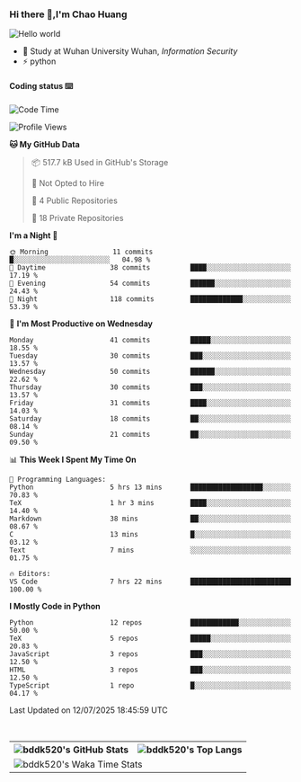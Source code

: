 ### Hi there 👋,I'm Chao Huang


<img src="https://raw.githubusercontent.com/sagar-viradiya/sagar-viradiya/master/resources/banner.png" alt="Hello world">


<br/>


- 🍻  Study at Wuhan University Wuhan, _Information Security_
- ⚡  python



#### Coding status  ⌨️

<!--START_SECTION:waka-->
![Code Time](http://img.shields.io/badge/Code%20Time-859%20hrs%2030%20mins-blue)

![Profile Views](http://img.shields.io/badge/Profile%20Views-0-blue)

**🐱 My GitHub Data** 

> 📦 517.7 kB Used in GitHub's Storage 
 > 
> 🚫 Not Opted to Hire
 > 
> 📜 4 Public Repositories 
 > 
> 🔑 18 Private Repositories 
 > 
**I'm a Night 🦉** 

```text
🌞 Morning                11 commits          █░░░░░░░░░░░░░░░░░░░░░░░░   04.98 % 
🌆 Daytime                38 commits          ████░░░░░░░░░░░░░░░░░░░░░   17.19 % 
🌃 Evening                54 commits          ██████░░░░░░░░░░░░░░░░░░░   24.43 % 
🌙 Night                  118 commits         █████████████░░░░░░░░░░░░   53.39 % 
```
📅 **I'm Most Productive on Wednesday** 

```text
Monday                   41 commits          █████░░░░░░░░░░░░░░░░░░░░   18.55 % 
Tuesday                  30 commits          ███░░░░░░░░░░░░░░░░░░░░░░   13.57 % 
Wednesday                50 commits          ██████░░░░░░░░░░░░░░░░░░░   22.62 % 
Thursday                 30 commits          ███░░░░░░░░░░░░░░░░░░░░░░   13.57 % 
Friday                   31 commits          ████░░░░░░░░░░░░░░░░░░░░░   14.03 % 
Saturday                 18 commits          ██░░░░░░░░░░░░░░░░░░░░░░░   08.14 % 
Sunday                   21 commits          ██░░░░░░░░░░░░░░░░░░░░░░░   09.50 % 
```


📊 **This Week I Spent My Time On** 

```text
💬 Programming Languages: 
Python                   5 hrs 13 mins       ██████████████████░░░░░░░   70.83 % 
TeX                      1 hr 3 mins         ████░░░░░░░░░░░░░░░░░░░░░   14.40 % 
Markdown                 38 mins             ██░░░░░░░░░░░░░░░░░░░░░░░   08.67 % 
C                        13 mins             █░░░░░░░░░░░░░░░░░░░░░░░░   03.12 % 
Text                     7 mins              ░░░░░░░░░░░░░░░░░░░░░░░░░   01.75 % 

🔥 Editors: 
VS Code                  7 hrs 22 mins       █████████████████████████   100.00 % 
```

**I Mostly Code in Python** 

```text
Python                   12 repos            ████████████░░░░░░░░░░░░░   50.00 % 
TeX                      5 repos             █████░░░░░░░░░░░░░░░░░░░░   20.83 % 
JavaScript               3 repos             ███░░░░░░░░░░░░░░░░░░░░░░   12.50 % 
HTML                     3 repos             ███░░░░░░░░░░░░░░░░░░░░░░   12.50 % 
TypeScript               1 repo              █░░░░░░░░░░░░░░░░░░░░░░░░   04.17 % 
```




 Last Updated on 12/07/2025 18:45:59 UTC
<!--END_SECTION:waka-->

<br/>

<table>
  <tr>
    <th>
      <img alt="bddk520's GitHub Stats" src="https://github-readme-stats-git-masterrstaa-rickstaa.vercel.app/api?username=bddk520&show_icons=true&theme=transparent&hide_border=true" align="center" />
    </th>
    <th>
      <img alt="bddk520's Top Langs" src="https://github-readme-stats-git-masterrstaa-rickstaa.vercel.app/api/top-langs/?username=bddk520&layout=compact&theme=transparent&hide_border=true&langs_count=10&hide=CMake" align="center" /> 
    </th>
  </tr>
  <tr>
    <td colspan=2>
      <img alt="bddk520's Waka Time Stats" src="https://github-readme-stats.vercel.app/api/wakatime?username=bddk&hide_border=true&layout=compact&theme=transparent&custom_title=WorkTimeThisWeek&range=last_7_days" align="center"/>
    </td>
  </tr>
</table>
